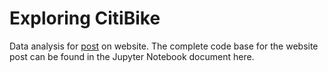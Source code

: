 # Exploring CitiBike

Data analysis for [post](http://luisvalesilva.github.io/citibike.html) on website. The complete code base for the website post can be found in the Jupyter Notebook document here.

